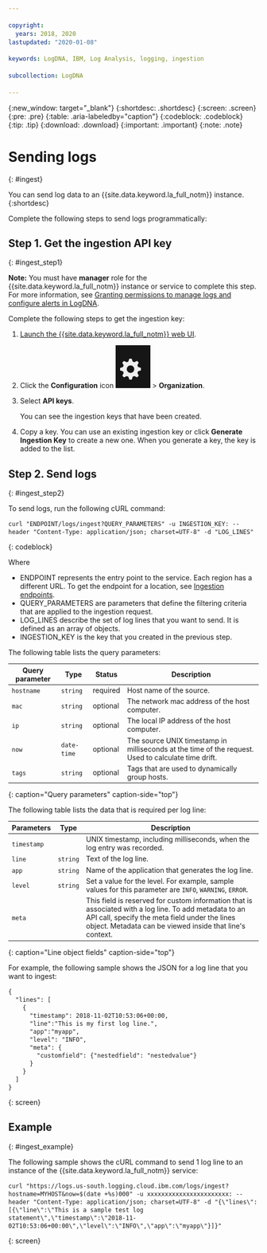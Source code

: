 ```yaml
---

copyright:
  years: 2018, 2020
lastupdated: "2020-01-08"

keywords: LogDNA, IBM, Log Analysis, logging, ingestion 

subcollection: LogDNA

---
```


{:new_window: target="_blank"}
{:shortdesc: .shortdesc}
{:screen: .screen}
{:pre: .pre}
{:table: .aria-labeledby="caption"}
{:codeblock: .codeblock}
{:tip: .tip}
{:download: .download}
{:important: .important}
{:note: .note}

 
# Sending logs
{: #ingest}

You can send log data to an {{site.data.keyword.la_full_notm}} instance. 
{:shortdesc}

Complete the following steps to send logs programmatically:

## Step 1. Get the ingestion API key 
{: #ingest_step1}

**Note:** You must have **manager** role for the {{site.data.keyword.la_full_notm}} instance or service to complete this step. For more information, see [Granting permissions to manage logs and configure alerts in LogDNA](/docs/services/Log-Analysis-with-LogDNA?topic=LogDNA-work_iam#admin_user_logdna).

Complete the following steps to get the ingestion key:
    
1. [Launch the {{site.data.keyword.la_full_notm}} web UI](/docs/services/Log-Analysis-with-LogDNA?topic=LogDNA-view_logs#view_logs_step2).

2. Click the **Configuration** icon ![Configuration icon](images/admin.png) &gt; **Organization**. 

3. Select **API keys**.

    You can see the ingestion keys that have been created. 

4. Copy a key. You can use an existing ingestion key or click **Generate Ingestion Key** to create a new one. When you generate a key, the key is added to the list. 


## Step 2. Send logs
{: #ingest_step2}

To send logs, run the following cURL command:

```
curl "ENDPOINT/logs/ingest?QUERY_PARAMETERS" -u INGESTION_KEY: --header "Content-Type: application/json; charset=UTF-8" -d "LOG_LINES"
```
{: codeblock}

Where 

* ENDPOINT represents the entry point to the service. Each region has a different URL. To get the endpoint for a location, see [Ingestion endpoints](/docs/services/Log-Analysis-with-LogDNA?topic=LogDNA-endpoints#endpoints_ingestion).
* QUERY_PARAMETERS are parameters that define the filtering criteria that are applied to the ingestion request.
* LOG_LINES describe the set of log lines that you want to send. It is defined as an array of objects.
* INGESTION_KEY is the key that you created in the previous step.


The following table lists the query parameters:

| Query parameter | Type       | Status     | Description |
|-----------------|------------|------------|-------------|
| `hostname`      | `string`     | required   | Host name of the source. |
| `mac`           | `string`     | optional   | The network mac address of the host computer.    |
| `ip`            | `string`     | optional   | The local IP address of the host computer.  | 
| `now`           | `date-time`  | optional   | The source UNIX timestamp in milliseconds at the time of the request. Used to calculate time drift.|
| `tags`          | `string`     | optional   | Tags that are used to dynamically group hosts. |
{: caption="Query parameters" caption-side="top"} 



The following table lists the data that is required per log line:

| Parameters     | Type       | Description                                   |
|----------------|------------|-----------------------------------------------|
| `timestamp`      |            | UNIX timestamp, including milliseconds, when the log entry was recorded.       | 
| `line`           | `string`     | Text of the log line.                                     |
| `app`            | `string`     | Name of the application that generates the log line.  |
| `level`          | `string`     | Set a value for the level. For example, sample values for this parameter are `INFO`, `WARNING`, `ERROR`. |
| `meta`           |            | This field is reserved for custom information that is associated with a log line. To add metadata to an API call, specify the meta field under the lines object. Metadata can be viewed inside that line's context.                      |
{: caption="Line object fields" caption-side="top"} 

For example, the following sample shows the JSON for a log line that you want to ingest:

```
{ 
  "lines": [ 
    { 
      "timestamp": 2018-11-02T10:53:06+00:00, 
      "line":"This is my first log line.", 
      "app":"myapp",
      "level": "INFO",
      "meta": {
        "customfield": {"nestedfield": "nestedvalue"}
      }
    }
  ] 
}
```
{: screen}


## Example
{: #ingest_example}

The following sample shows the cURL command to send 1 log line to an instance of the {{site.data.keyword.la_full_notm}} service: 

```
curl "https://logs.us-south.logging.cloud.ibm.com/logs/ingest?hostname=MYHOST&now=$(date +%s)000" -u xxxxxxxxxxxxxxxxxxxxxxx: --header "Content-Type: application/json; charset=UTF-8" -d "{\"lines\":[{\"line\":\"This is a sample test log statement\",\"timestamp\":\"2018-11-02T10:53:06+00:00\",\"level\":\"INFO\",\"app\":\"myapp\"}]}"
```
{: screen}


